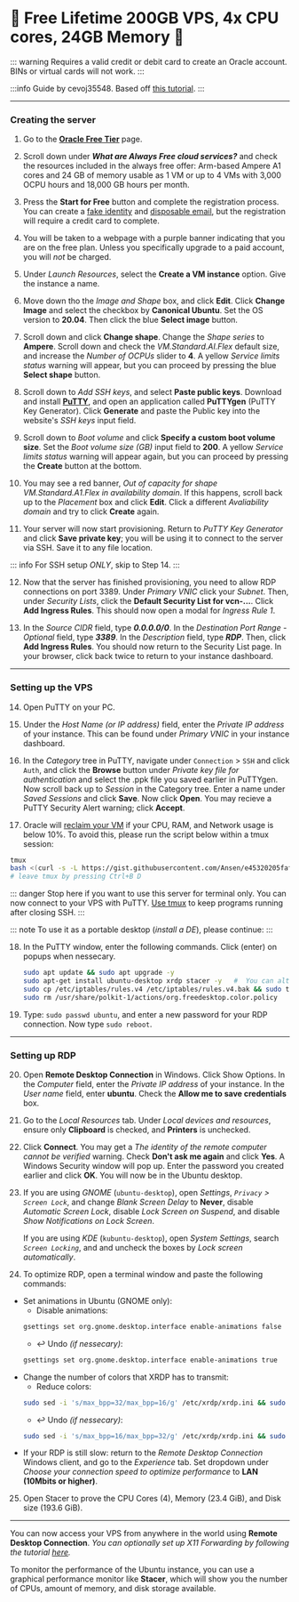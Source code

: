 # 🚀 Free Lifetime 200GB VPS, 4x CPU cores, 24GB Memory 🚀

::: warning
Requires a valid credit or debit card to create an Oracle account. BINs or virtual cards will not work.
:::

:::info
Guide by cevoj35548. Based off [this tutorial](https://www.youtube.com/watch?v=NKc3k7xceT8).
:::

---

### Creating the server

1. Go to the **[Oracle Free Tier](https://www.oracle.com/cloud/free/)** page.

2. Scroll down under **_What are Always Free cloud services?_** and check the resources included in the always free offer: Arm-based Ampere A1 cores and 24 GB of memory usable as 1 VM or up to 4 VMs with 3,000 OCPU hours and 18,000 GB hours per month.

3. Press the **Start for Free** button and complete the registration process. You can create a [fake identity](https://fauxid.com/fake-name-generator) and [disposable email](https://smailpro.com/advanced), but the registration will require a credit card to complete.

4. You will be taken to a webpage with a purple banner indicating that you are on the free plan. Unless you specifically upgrade to a paid account, you will _not_ be charged.

5. Under _Launch Resources_, select the **Create a VM instance** option. Give the instance a name.

6. Move down tho the _Image and Shape_ box, and click **Edit**. Click **Change Image** and select the checkbox by **Canonical Ubuntu**. Set the OS version to **20.04**. Then click the blue **Select image** button.

7. Scroll down and click **Change shape**. Change the _Shape series_ to **Ampere**. Scroll down and check the _VM.Standard.AI.Flex_ default size, and increase the _Number of OCPUs_ slider to **4**. A yellow _Service limits status_ warning will appear, but you can proceed by pressing the blue **Select shape** button.

8. Scroll down to _Add SSH keys_, and select **Paste public keys**. Download and install **[PuTTY](https://putty.org/)**, and open an application called **PuTTYgen** (PuTTY Key Generator). Click **Generate** and paste the Public key into the website's _SSH keys_ input field.

9. Scroll down to _Boot volume_ and click **Specify a custom boot volume size**. Set the _Boot volume size (GB)_ input field to **200**. A yellow _Service limits status_ warning will appear again, but you can proceed by pressing the **Create** button at the bottom.

10. You may see a red banner, _Out of capacity for shape VM.Standard.A1.Flex in availability domain_. If this happens, scroll back up to the _Placement_ box and click **Edit**. Click a different _Avaliability domain_ and try to click **Create** again.

11. Your server will now start provisioning. Return to _PuTTY Key Generator_ and click **Save private key**; you will be using it to connect to the server via SSH. Save it to any file location.

::: info
For SSH setup _ONLY_, skip to Step 14.
:::

12. Now that the server has finished provisioning, you need to allow RDP connections on port 3389. Under _Primary VNIC_ click your _Subnet_. Then, under _Security Lists_, click the **Default Security List for vcn-...**. Click **Add Ingress Rules**. This should now open a modal for _Ingress Rule 1_.

13. In the _Source CIDR_ field, type **_0.0.0.0/0_**. In the _Destination Port Range - Optional_ field, type **_3389_**. In the _Description_ field, type **_RDP_**. Then, click **Add Ingress Rules**. You should now return to the Security List page. In your browser, click back twice to return to your instance dashboard.

---

### Setting up the VPS

14. Open PuTTY on your PC.

15. Under the _Host Name (or IP address)_ field, enter the _Private IP address_ of your instance. This can be found under _Primary VNIC_ in your instance dashboard.

16. In the _Category_ tree in PuTTY, navigate under `Connection` > `SSH` and click `Auth`, and click the **Browse** button under _Private key file for authentication_ and select the .ppk file you saved earlier in PuTTYgen. Now scroll back up to _Session_ in the Category tree. Enter a name under _Saved Sessions_ and click **Save**. Now click **Open**. You may recieve a PuTTY Security Alert warning; click **Accept**.

17. Oracle will [reclaim your VM](https://i.imgur.com/W99gp9l.png) if your CPU, RAM, and Network usage is below 10%. To avoid this, please run the script below within a tmux session:

```sh
tmux
bash <(curl -s -L https://gist.githubusercontent.com/Ansen/e45320205faf5786d3282ac880f20bab/raw/onekey-NeverIdle.sh)
# leave tmux by pressing Ctrl+B D
```

::: danger
Stop here if you want to use this server for terminal only. You can now connect to your VPS with PuTTY. [Use tmux](https://www.youtube.com/watch?v=Yl7NFenTgIo) to keep programs running after closing SSH.
:::

::: note
To use it as a portable desktop (_install a DE_), please continue:
:::

18. In the PuTTY window, enter the following commands. Click **<Yes>** (enter) on popups when nessecary.

    ```sh
    sudo apt update && sudo apt upgrade -y
    sudo apt-get install ubuntu-desktop xrdp stacer -y   #  You can alternatively use kubuntu-desktop for KDE
    sudo cp /etc/iptables/rules.v4 /etc/iptables/rules.v4.bak && sudo truncate -s 0 /etc/iptables/rules.v4
    sudo rm /usr/share/polkit-1/actions/org.freedesktop.color.policy
    ```

19. Type: `sudo passwd ubuntu`, and enter a new password for your RDP connection. Now type `sudo reboot`.

---

### Setting up RDP

20. Open **Remote Desktop Connection** in Windows. Click Show Options. In the _Computer_ field, enter the _Private IP address_ of your instance. In the _User name_ field, enter **ubuntu**. Check the **Allow me to save credentials** box.

21. Go to the _Local Resources_ tab. Under _Local devices and resources_, ensure only **Clipboard** is checked, and **Printers** is unchecked.

22. Click **Connect**. You may get a _The identity of the remote computer cannot be verified_ warning. Check **Don't ask me again** and click **Yes**. A Windows Security window will pop up. Enter the password you created earlier and click **OK**. You will now be in the Ubuntu desktop.

23. If you are using _GNOME_ (`ubuntu-desktop`), open _Settings_, _`Privacy` > `Screen Lock`_, and change _Blank Screen Delay_ to **Never**, disable _Automatic Screen Lock_, disable _Lock Screen on Suspend_, and disable _Show Notifications on Lock Screen_.

    If you are using _KDE_ (`kubuntu-desktop`), open _System Settings_, search _`Screen Locking`_, and and uncheck the boxes by _Lock screen automatically_.

24. To optimize RDP, open a terminal window and paste the following commands:

- Set animations in Ubuntu (GNOME only):
  - Disable animations:
  ```sh
  gsettings set org.gnome.desktop.interface enable-animations false
  ```
  - ↩️ Undo _(if nessecary)_:
  ```sh
  gsettings set org.gnome.desktop.interface enable-animations true
  ```
- Change the number of colors that XRDP has to transmit:
  - Reduce colors:
  ```sh
  sudo sed -i 's/max_bpp=32/max_bpp=16/g' /etc/xrdp/xrdp.ini && sudo reboot
  ```
  - ↩️ Undo _(if nessecary)_:
  ```sh
  sudo sed -i 's/max_bpp=16/max_bpp=32/g' /etc/xrdp/xrdp.ini && sudo reboot
  ```
- If your RDP is still slow: return to the _Remote Desktop Connection_ Windows client, and go to the _Experience_ tab. Set dropdown under _Choose your connection speed to optimize performance_ to **LAN (10Mbits or higher)**.

25. Open Stacer to prove the CPU Cores (4), Memory (23.4 GiB), and Disk size (193.6 GiB).

---

You can now access your VPS from anywhere in the world using **Remote Desktop Connection**. _You can optionally set up X11 Forwarding by following the tutorial [here](https://www.youtube.com/watch?v=FlHVuA_98SA)._

To monitor the performance of the Ubuntu instance, you can use a graphical performance monitor like **Stacer**, which will show you the number of CPUs, amount of memory, and disk storage available.
